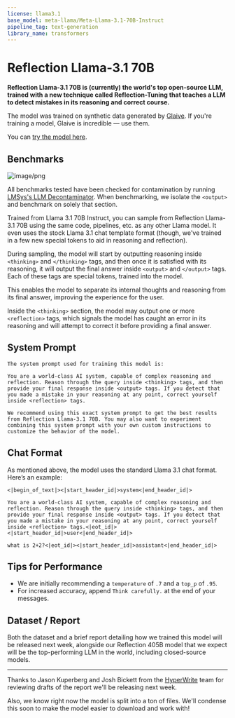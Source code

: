 ```yaml
---
license: llama3.1
base_model: meta-llama/Meta-Llama-3.1-70B-Instruct
pipeline_tag: text-generation
library_name: transformers
---
```

# Reflection Llama-3.1 70B

**Reflection Llama-3.1 70B is (currently) the world's top open-source LLM, trained with a new technique called Reflection-Tuning that teaches a LLM to detect mistakes in its reasoning and correct course.**

The model was trained on synthetic data generated by [Glaive](https://glaive.ai). If you're training a model, Glaive is incredible — use them.

You can [try the model here](https://reflection-playground-production.up.railway.app/).

## Benchmarks
![image/png](https://cdn-uploads.huggingface.co/production/uploads/60518f3731c5be7f3dd5ebc3/zNs-ZFs0SbnomH7mikiOU.png)

All benchmarks tested have been checked for contamination by running [LMSys's LLM Decontaminator](https://github.com/lm-sys/llm-decontaminator). When benchmarking, we isolate the `<output>` and benchmark on solely that section.

Trained from Llama 3.1 70B Instruct, you can sample from Reflection Llama-3.1 70B using the same code, pipelines, etc. as any other Llama model. It even uses the stock Llama 3.1 chat template format (though, we've trained in a few new special tokens to aid in reasoning and reflection).

During sampling, the model will start by outputting reasoning inside `<thinking>` and `</thinking>` tags, and then once it is satisfied with its reasoning, it will output the final answer inside `<output>` and `</output>` tags. Each of these tags are special tokens, trained into the model.

This enables the model to separate its internal thoughts and reasoning from its final answer, improving the experience for the user.

Inside the `<thinking>` section, the model may output one or more `<reflection>` tags, which signals the model has caught an error in its reasoning and will attempt to correct it before providing a final answer.

## System Prompt

```
The system prompt used for training this model is:

You are a world-class AI system, capable of complex reasoning and reflection. Reason through the query inside <thinking> tags, and then provide your final response inside <output> tags. If you detect that you made a mistake in your reasoning at any point, correct yourself inside <reflection> tags.

We recommend using this exact system prompt to get the best results from Reflection Llama-3.1 70B. You may also want to experiment combining this system prompt with your own custom instructions to customize the behavior of the model.
```

## Chat Format

As mentioned above, the model uses the standard Llama 3.1 chat format. Here’s an example:

```
<|begin_of_text|><|start_header_id|>system<|end_header_id|>

You are a world-class AI system, capable of complex reasoning and reflection. Reason through the query inside <thinking> tags, and then provide your final response inside <output> tags. If you detect that you made a mistake in your reasoning at any point, correct yourself inside <reflection> tags.<|eot_id|><|start_header_id|>user<|end_header_id|>

what is 2+2?<|eot_id|><|start_header_id|>assistant<|end_header_id|>
```

## Tips for Performance

- We are initially recommending a `temperature` of `.7` and a `top_p` of `.95`.
- For increased accuracy, append `Think carefully.` at the end of your messages.

## Dataset / Report

Both the dataset and a brief report detailing how we trained this model will be released next week, alongside our Reflection 405B model that we expect will be the top-performing LLM in the world, including closed-source models.

---

Thanks to Jason Kuperberg and Josh Bickett from the [HyperWrite](https://hyperwriteai.com) team for reviewing drafts of the report we'll be releasing next week.

Also, we know right now the model is split into a ton of files. We'll condense this soon to make the model easier to download and work with!